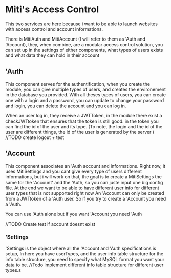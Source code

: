 # Miti's Access Control

This two services are here because i want to be able to launch websites with access control and account informations.

There is MitiAuth and MitiAccount (I will refer to them as 'Auth and 'Account), they, when combine, are a modular
access control solution, you can set up in the settings of either components, what types of users exists and
what data they can hold in their account

## 'Auth

This component serves for the authentification, when you create the module, you can give multiple types of users, and creates the environement in the database you provided.
With all theses types of users, you can create one with a login and a password, you can update to change your password and login, you can delete the account and you can log in.

When an user log in, they receive a JWTToken, in the module there exist a checkJWTtoken that ensures that the token is still good. in the token you can find the id of the user and its type.
(To note, the login and the id of the user are different things, the id of the user is generated by the server )
//TODO create logout + test

## 'Account

This component associates an 'Auth account and informations.
Right now, it uses MitiSettings and you cant give every type of users different informations, but i will work on that, the goal is to create a MitiSettings the same for the 'Account' and the 'Auth, so you can juste input one big config file.
At the end we want to be able to have different user info for different user types that is not supported right now
An 'Account can only be created from a JWTtoken of a 'Auth user. So if you try to create a 'Account you need a 'Auth.

You can use 'Auth alone but if you want 'Account you need 'Auth

//TODO Create test if account doesnt exist

### 'Settings

'Settings is the object where all the 'Account and 'Auth specifications is setup,
In here you have userTypes, and the user info table structure
for the info table structure, you need to specify what MySQL format you want your data to be.
//Todo implement different info table structure for different user types.s
